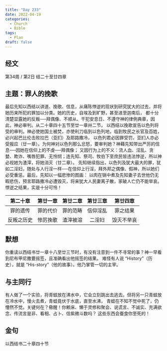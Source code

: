 ```yaml
---
title: "Day 233"
date: 2022-04-19
categories:
  - Church
  - Bible
tags:
  - Plan
draft: false
---
```


## 经文
第34周 / 第2日 结二十至廿四章

## 主题：罪人的挽歌
最后先知以西结以讲道、挽歌、信息，从痛陈悖逆的现状到研究犹大的过去，并将她历来所犯的罪加以分类。她的历史，自埃及到旷野，甚至进至迦南后，
都十分清楚显露她的反叛──拜偶像、不顺从、干犯安息日、不遵守神的律例典章，因此，神必审判。从二十章四十五节至廿一章卅二节，
以西结以挽歌宣告以色列将受的审判。神必使她国土被焚，亦使利刀临到以色列地，临到牧民之长官及百姓，必兴起巴比伦击败拉巴（亚扪）及耶路撒冷，
以色列君必因罪受罚，亚扪人亦必受报应（廿一章）。为何神对以色列那么忿怒，要审判她？神藉先知带出严厉的信息──因她在信仰上的不虔──拜偶像；
又因行为上的不义：流人血、淫乱、贪婪、欺诈、嘴唇犯罪、无怜悯；连先知、祭司、牧伯下至庶民皆违法悖逆，所以神必视她为渣滓，将她消灭（廿二章）。
先知继续指出，以色列及犹大最大的罪，犹如二淫妇，随处与人行淫一样──在信仰上行淫，拜外邦之偶像、假神，所以她们必受重惩。最后，先知以一幅悲惨的图画：
以肉在锅中煮及先知妻子去世他仍无暇悲伤，预言耶路撒冷必遭毁灭，将来犹大人民妻离子散，家破人亡仍不能举哀。悖逆之结果，实是十分可怜！

|  第二十章  | 第廿一章  | 第廿二章  | 第廿三章  |  第廿四章  |
|:------:|:-----:|:-----:|:-----:|:------:|
|  罪的遗传  | 罪的代价  | 罪的范畴  | 信仰淫乱  |  罪之结果  |
| 反叛之历史  | 惨厉挽歌  | 渣滓被溶  |  二淫妇  | 毁灭不举哀  |

## 默想
你重读以西结书廿一章十八至廿三节时，有没有注意到一件不寻常的事？神一早看到尼布甲尼撒要摇签，且准确看出他摇签的结果。
难怪有人说   “History”（历史），就是 “His-story”（他的故事）。他乃掌管一切的主宰。

## 与主同行
有人做了一个实验，将青蛙放在沸水中，它会立刻跳出去逃去。但将另一只青蛙放在冷水中，慢火去煮，青蛙竟伏于水底，直至水沸，
青蛙在不知不觉中死了，仍懵然不觉。关键何在？儆醒！你赖床、懒于灵修和聚会、说谎言、不诚实、充满欲念、传流言是非、看相、占卜、信紫微斗数吗？
这些东西会蚕食你至死的！

## 金句
以西结书二十章四十节

[comment]: <> (## 附录)

